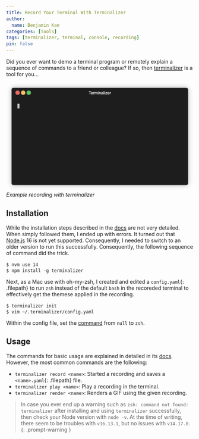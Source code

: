 ```yaml
---
title: Record Your Terminal With Terminalizer
author:
  name: Benjamin Kan
categories: [Tools]
tags: [terminalizer, terminal, console, recording]
pin: false
---
```


Did you ever want to demo a terminal program or remotely explain a sequence of commands to a friend or colleague?
If so, then [terminalizer](https://terminalizer.com/) is a tool for you…

![Terminalizer](/assets/img/posts/2022/terminalizer.gif)
_Example recording with terminalizer_

## Installation

While the installation steps described in the [docs](https://terminalizer.com/install) are not very detailed.
When simply followed them, I ended up with errors. It turned out that [Node.js](https://nodejs.org/en/download/) 16 is not
yet supported. Consequently, I needed to switch to an older version to run this successfully.
Consequently, the following sequence of command did the trick.

```console
$ nvm use 14
$ npm install -g terminalizer
```

Next, as a Mac use with oh-my-zsh, I created and edited a `config.yaml`{: .filepath} to run `zsh` instead of the default `bash`
in the recoreded terminal to effectively get the themese applied in the recording.

```console
$ terminalizer init
$ vim ~/.terminalizer/config.yaml
```

Within the config file, set the [command](https://github.com/faressoft/terminalizer#recording) from `null` to `zsh`.

## Usage

The commands for basic usage are explained in detailed in its [docs](https://github.com/faressoft/terminalizer#usage).
However, the most common commands are the following:
- `terminalizer record <name>`: Started a recording and saves a `<name>.yaml`{: .filepath} file.
- `terminalizer play <name>`: Play a recording in the terminal.
- `terminalizer render <name>`: Renders a GIF using the given recording.

> In case you ever end up a warning such as `zsh: command not found: terminalizer` after installing and using `terminalizer`
> successfully, then check your Node version with `node -v`. At the time of writing, there seem to be troubles with `v16.13.1`,
> but no issues with `v14.17.0`.
{: .prompt-warning }
